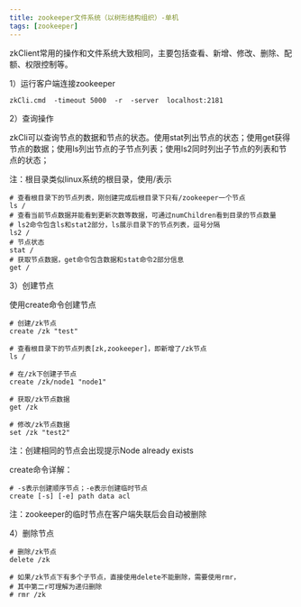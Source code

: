 ```yaml
---
title: zookeeper文件系统（以树形结构组织）-单机
tags: [zookeeper]
---
```


zkClient常用的操作和文件系统大致相同，主要包括查看、新增、修改、删除、配额、权限控制等。

1）运行客户端连接zookeeper

```
zkCli.cmd  -timeout 5000  -r  -server  localhost:2181
```

2）查询操作

zkCli可以查询节点的数据和节点的状态。使用stat列出节点的状态；使用get获得节点的数据；使用ls列出节点的子节点列表；使用ls2同时列出子节点的列表和节点的状态；

注：根目录类似linux系统的根目录，使用/表示

```
# 查看根目录下的节点列表，刚创建完成后根目录下只有/zookeeper一个节点
ls /
# 查看当前节点数据并能看到更新次数等数据，可通过numChildren看到目录的节点数量
# ls2命令包含ls和stat2部分，ls展示目录下的节点列表，逗号分隔
ls2 /
# 节点状态
stat /
# 获取节点数据，get命令包含数据和stat命令2部分信息
get /
```

3）创建节点

使用create命令创建节点

```
# 创建/zk节点
create /zk "test"

# 查看根目录下的节点列表[zk,zookeeper]，即新增了/zk节点
ls /

# 在/zk下创建子节点
create /zk/node1 "node1"

# 获取/zk节点数据
get /zk

# 修改/zk节点数据
set /zk "test2"
```

注：创建相同的节点会出现提示Node already exists

create命令详解：

```
# -s表示创建顺序节点；-e表示创建临时节点 
create [-s] [-e] path data acl
```

注：zookeeper的临时节点在客户端失联后会自动被删除

4）删除节点

```
# 删除/zk节点
delete /zk

# 如果/zk节点下有多个子节点，直接使用delete不能删除，需要使用rmr，
# 其中第二r可理解为递归删除
# rmr /zk
```

